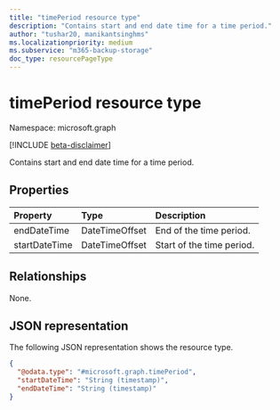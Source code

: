 ```yaml
---
title: "timePeriod resource type"
description: "Contains start and end date time for a time period."
author: "tushar20, manikantsinghms"
ms.localizationpriority: medium
ms.subservice: "m365-backup-storage"
doc_type: resourcePageType
---
```


# timePeriod resource type

Namespace: microsoft.graph

[!INCLUDE [beta-disclaimer](../../includes/beta-disclaimer.md)]

Contains start and end date time for a time period.

## Properties
|Property|Type|Description|
|:---|:---|:---|
|endDateTime|DateTimeOffset|End of the time period.|
|startDateTime|DateTimeOffset|Start of the time period.|

## Relationships
None.

## JSON representation
The following JSON representation shows the resource type.
<!-- {
  "blockType": "resource",
  "@odata.type": "microsoft.graph.timePeriod"
}
-->
``` json
{
  "@odata.type": "#microsoft.graph.timePeriod",
  "startDateTime": "String (timestamp)",
  "endDateTime": "String (timestamp)"
}
```

